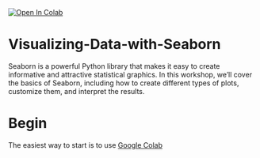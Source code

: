 <a target="_blank" href="https://colab.research.google.com/github/cauliyang/Visualizing-Data-with-Seaborn/blob/main/searborn_workshop_slides.ipynb">
  <img src="https://colab.research.google.com/assets/colab-badge.svg" alt="Open In Colab"/>
</a>

# Visualizing-Data-with-Seaborn

Seaborn is a powerful Python library that makes it easy to create informative and attractive statistical graphics. In this workshop, we’ll cover the basics of Seaborn, including how to create different types of plots, customize them, and interpret the results.

# Begin 

The easiest way to start is to use [Google Colab](https://colab.research.google.com/github/cauliyang/Visualizing-Data-with-Seaborn/blob/main/searborn_workshop_slides.ipynb)

